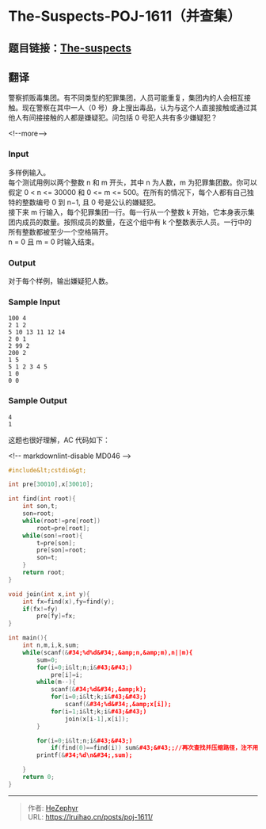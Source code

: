 # The-Suspects-POJ-1611（并查集）


## 题目链接：[The-suspects](http://poj.org/problem?id=1611)

## 翻译

警察抓贩毒集团。有不同类型的犯罪集团，人员可能重复，集团内的人会相互接触。现在警察在其中一人（0 号）身上搜出毒品，认为与这个人直接接触或通过其他人有间接接触的人都是嫌疑犯。问包括 0 号犯人共有多少嫌疑犯？

&lt;!--more--&gt;

### Input

多样例输入。  
每个测试用例以两个整数 n 和 m 开头，其中 n 为人数，m 为犯罪集团数。你可以假定 0 &lt; n &lt;= 30000 和 0 &lt;= m &lt;= 500。在所有的情况下，每个人都有自己独特的整数编号 0 到 n−1, 且 0 号是公认的嫌疑犯。  
接下来 m 行输入，每个犯罪集团一行。每一行从一个整数 k 开始，它本身表示集团内成员的数量。按照成员的数量，在这个组中有 k 个整数表示人员。一行中的所有整数都被至少一个空格隔开。  
n = 0 且 m = 0 时输入结束。

### Output

对于每个样例，输出嫌疑犯人数。

### Sample Input

    100 4
    2 1 2
    5 10 13 11 12 14
    2 0 1
    2 99 2
    200 2
    1 5
    5 1 2 3 4 5
    1 0
    0 0

### Sample Output

    4
    1

这题也很好理解，AC 代码如下：

&lt;!-- markdownlint-disable MD046 --&gt;

```cpp
#include&lt;cstdio&gt;

int pre[30010],x[30010];

int find(int root){
    int son,t;
    son=root;
    while(root!=pre[root])
        root=pre[root];
    while(son!=root){
        t=pre[son];
        pre[son]=root;
        son=t;
    }
    return root;
}

void join(int x,int y){
    int fx=find(x),fy=find(y);
    if(fx!=fy)
        pre[fy]=fx;
}

int main(){
    int n,m,i,k,sum;
    while(scanf(&#34;%d%d&#34;,&amp;n,&amp;m),n||m){
        sum=0;
        for(i=0;i&lt;n;i&#43;&#43;)
            pre[i]=i;
        while(m--){
            scanf(&#34;%d&#34;,&amp;k);
            for(i=0;i&lt;k;i&#43;&#43;)
                scanf(&#34;%d&#34;,&amp;x[i]);
            for(i=1;i&lt;k;i&#43;&#43;)
                join(x[i-1],x[i]);
        }

        for(i=0;i&lt;n;i&#43;&#43;)
            if(find(0)==find(i)) sum&#43;&#43;;//再次查找并压缩路径，注不用 pre[i]
        printf(&#34;%d\n&#34;,sum);

    }
    return 0;
}
```


---

> 作者: [HeZephyr](https://github.com/HeZephyr)  
> URL: https://lruihao.cn/posts/poj-1611/  

